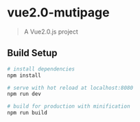 # vue2.0-mutipage

> A Vue2.0.js project

## Build Setup

``` bash
# install dependencies
npm install

# serve with hot reload at localhost:8080
npm run dev

# build for production with minification
npm run build
```

